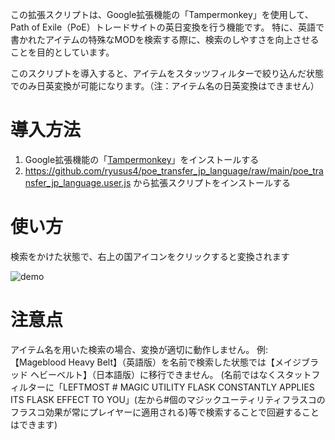 この拡張スクリプトは、Google拡張機能の「Tampermonkey」を使用して、Path of Exile（PoE）トレードサイトの英日変換を行う機能です。
特に、英語で書かれたアイテムの特殊なMODを検索する際に、検索のしやすさを向上させることを目的としています。

このスクリプトを導入すると、アイテムをスタッツフィルターで絞り込んだ状態でのみ日英変換が可能になります。（注：アイテム名の日英変換はできません）

# 導入方法
1. Google拡張機能の「[Tampermonkey](https://chromewebstore.google.com/detail/tampermonkey/dhdgffkkebhmkfjojejmpbldmpobfkfo?hl=ja)」をインストールする
2. https://github.com/ryusus4/poe_transfer_jp_language/raw/main/poe_transfer_jp_language.user.js から拡張スクリプトをインストールする

# 使い方
検索をかけた状態で、右上の国アイコンをクリックすると変換されます

![demo](https://gyazo.com/135d9d9f8aeacaf6b993fa0a7047a3f4/raw)

# 注意点
アイテム名を用いた検索の場合、変換が適切に動作しません。
例: 【Mageblood Heavy Belt】（英語版）を名前で検索した状態では【メイジブラッド ヘビーベルト】（日本語版）に移行できません。
(名前ではなくスタットフィルターに「LEFTMOST # MAGIC UTILITY FLASK CONSTANTLY APPLIES ITS FLASK EFFECT TO YOU」(左から#個のマジックユーティリティフラスコのフラスコ効果が常にプレイヤーに適用される)等で検索することで回避することはできます)
